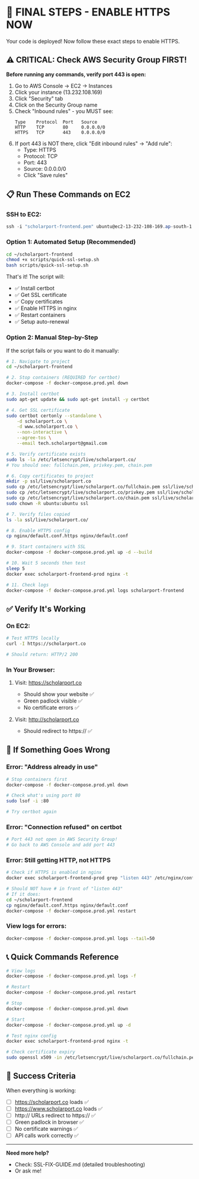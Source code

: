 # 🚀 FINAL STEPS - ENABLE HTTPS NOW

Your code is deployed! Now follow these exact steps to enable HTTPS.

## ⚠️ CRITICAL: Check AWS Security Group FIRST!

**Before running any commands, verify port 443 is open:**

1. Go to AWS Console → EC2 → Instances
2. Click your instance (13.232.108.169)
3. Click "Security" tab
4. Click on the Security Group name
5. Check "Inbound rules" - you MUST see:
   ```
   Type    Protocol  Port   Source
   HTTP    TCP       80     0.0.0.0/0
   HTTPS   TCP       443    0.0.0.0/0
   ```
6. If port 443 is NOT there, click "Edit inbound rules" → "Add rule":
   - Type: HTTPS
   - Protocol: TCP
   - Port: 443
   - Source: 0.0.0.0/0
   - Click "Save rules"

## 📋 Run These Commands on EC2

### SSH to EC2:
```powershell
ssh -i "scholarport-frontend.pem" ubuntu@ec2-13-232-108-169.ap-south-1.compute.amazonaws.com
```

### Option 1: Automated Setup (Recommended)
```bash
cd ~/scholarport-frontend
chmod +x scripts/quick-ssl-setup.sh
bash scripts/quick-ssl-setup.sh
```

That's it! The script will:
- ✅ Install certbot
- ✅ Get SSL certificate
- ✅ Copy certificates
- ✅ Enable HTTPS in nginx
- ✅ Restart containers
- ✅ Setup auto-renewal

### Option 2: Manual Step-by-Step

If the script fails or you want to do it manually:

```bash
# 1. Navigate to project
cd ~/scholarport-frontend

# 2. Stop containers (REQUIRED for certbot)
docker-compose -f docker-compose.prod.yml down

# 3. Install certbot
sudo apt-get update && sudo apt-get install -y certbot

# 4. Get SSL certificate
sudo certbot certonly --standalone \
    -d scholarport.co \
    -d www.scholarport.co \
    --non-interactive \
    --agree-tos \
    --email tech.scholarport@gmail.com

# 5. Verify certificate exists
sudo ls -la /etc/letsencrypt/live/scholarport.co/
# You should see: fullchain.pem, privkey.pem, chain.pem

# 6. Copy certificates to project
mkdir -p ssl/live/scholarport.co
sudo cp /etc/letsencrypt/live/scholarport.co/fullchain.pem ssl/live/scholarport.co/
sudo cp /etc/letsencrypt/live/scholarport.co/privkey.pem ssl/live/scholarport.co/
sudo cp /etc/letsencrypt/live/scholarport.co/chain.pem ssl/live/scholarport.co/
sudo chown -R ubuntu:ubuntu ssl

# 7. Verify files copied
ls -la ssl/live/scholarport.co/

# 8. Enable HTTPS config
cp nginx/default.conf.https nginx/default.conf

# 9. Start containers with SSL
docker-compose -f docker-compose.prod.yml up -d --build

# 10. Wait 5 seconds then test
sleep 5
docker exec scholarport-frontend-prod nginx -t

# 11. Check logs
docker-compose -f docker-compose.prod.yml logs scholarport-frontend
```

## ✅ Verify It's Working

### On EC2:
```bash
# Test HTTPS locally
curl -I https://scholarport.co

# Should return: HTTP/2 200
```

### In Your Browser:
1. Visit: https://scholarport.co
   - Should show your website ✅
   - Green padlock visible ✅
   - No certificate errors ✅

2. Visit: http://scholarport.co
   - Should redirect to https:// ✅

## 🚨 If Something Goes Wrong

### Error: "Address already in use"
```bash
# Stop containers first
docker-compose -f docker-compose.prod.yml down

# Check what's using port 80
sudo lsof -i :80

# Try certbot again
```

### Error: "Connection refused" on certbot
```bash
# Port 443 not open in AWS Security Group!
# Go back to AWS Console and add port 443
```

### Error: Still getting HTTP, not HTTPS
```bash
# Check if HTTPS is enabled in nginx
docker exec scholarport-frontend-prod grep "listen 443" /etc/nginx/conf.d/default.conf

# Should NOT have # in front of "listen 443"
# If it does:
cd ~/scholarport-frontend
cp nginx/default.conf.https nginx/default.conf
docker-compose -f docker-compose.prod.yml restart
```

### View logs for errors:
```bash
docker-compose -f docker-compose.prod.yml logs --tail=50
```

## 📞 Quick Commands Reference

```bash
# View logs
docker-compose -f docker-compose.prod.yml logs -f

# Restart
docker-compose -f docker-compose.prod.yml restart

# Stop
docker-compose -f docker-compose.prod.yml down

# Start
docker-compose -f docker-compose.prod.yml up -d

# Test nginx config
docker exec scholarport-frontend-prod nginx -t

# Check certificate expiry
sudo openssl x509 -in /etc/letsencrypt/live/scholarport.co/fullchain.pem -noout -dates
```

## 🎉 Success Criteria

When everything is working:
- [ ] https://scholarport.co loads ✅
- [ ] https://www.scholarport.co loads ✅
- [ ] http:// URLs redirect to https:// ✅
- [ ] Green padlock in browser ✅
- [ ] No certificate warnings ✅
- [ ] API calls work correctly ✅

---

**Need more help?** 
- Check: SSL-FIX-GUIDE.md (detailed troubleshooting)
- Or ask me!
